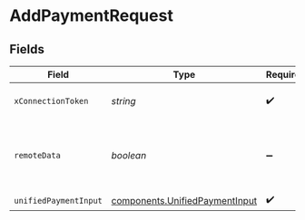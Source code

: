 # AddPaymentRequest


## Fields

| Field                                                                            | Type                                                                             | Required                                                                         | Description                                                                      |
| -------------------------------------------------------------------------------- | -------------------------------------------------------------------------------- | -------------------------------------------------------------------------------- | -------------------------------------------------------------------------------- |
| `xConnectionToken`                                                               | *string*                                                                         | :heavy_check_mark:                                                               | The connection token                                                             |
| `remoteData`                                                                     | *boolean*                                                                        | :heavy_minus_sign:                                                               | Set to true to include data from the original Accounting software.               |
| `unifiedPaymentInput`                                                            | [components.UnifiedPaymentInput](../../models/components/unifiedpaymentinput.md) | :heavy_check_mark:                                                               | N/A                                                                              |